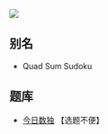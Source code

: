 ![](https://cn.sudoku.today/pic/03/quadsums/64400_415673.png)

## 别名
- Quad Sum Sudoku

## 题库
- [今日数独](https://cn.sudoku.today/g-quad-sums-sudoku/) 【选题不便】